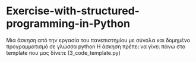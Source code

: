 # Exercise-with-structured-programming-in-Python

Μια άσκηση από την εργασία του πανεπιστημίου με σύνολα και δομημένο προγραμματισμό σε γλώσσα python
Η άσκηση πρέπει να γίνει πάνω στο template που μας δίνετε (3_code_template.py)
